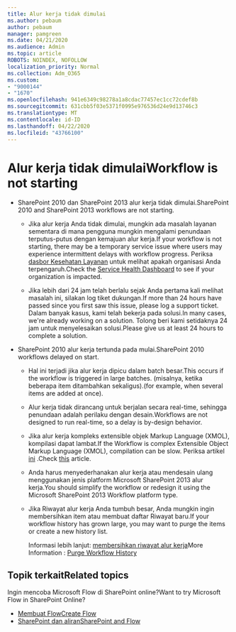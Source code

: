 ```yaml
---
title: Alur kerja tidak dimulai
ms.author: pebaum
author: pebaum
manager: pamgreen
ms.date: 04/21/2020
ms.audience: Admin
ms.topic: article
ROBOTS: NOINDEX, NOFOLLOW
localization_priority: Normal
ms.collection: Adm_O365
ms.custom:
- "9000144"
- "1670"
ms.openlocfilehash: 941e6349c98278a1a8cdac77457ec1cc72cdef8b
ms.sourcegitcommit: 631cbb5f03e5371f0995e976536d24e9d13746c3
ms.translationtype: MT
ms.contentlocale: id-ID
ms.lasthandoff: 04/22/2020
ms.locfileid: "43766100"
---
```

# <a name="workflow-is-not-starting"></a><span data-ttu-id="cd2e2-102">Alur kerja tidak dimulai</span><span class="sxs-lookup"><span data-stu-id="cd2e2-102">Workflow is not starting</span></span>

- <span data-ttu-id="cd2e2-103">SharePoint 2010 dan SharePoint 2013 alur kerja tidak dimulai.</span><span class="sxs-lookup"><span data-stu-id="cd2e2-103">SharePoint 2010 and SharePoint 2013 workflows are not starting.</span></span>

    - <span data-ttu-id="cd2e2-104">Jika alur kerja Anda tidak dimulai, mungkin ada masalah layanan sementara di mana pengguna mungkin mengalami penundaan terputus-putus dengan kemajuan alur kerja.</span><span class="sxs-lookup"><span data-stu-id="cd2e2-104">If your workflow is not starting, there may be a temporary service issue where users may experience intermittent delays with workflow progress.</span></span> <span data-ttu-id="cd2e2-105">Periksa [dasbor Kesehatan Layanan](https:/admin.microsoft.com/AdminPortal/Home#/servicehealth) untuk melihat apakah organisasi Anda terpengaruh.</span><span class="sxs-lookup"><span data-stu-id="cd2e2-105">Check the [Service Health Dashboard](https:/admin.microsoft.com/AdminPortal/Home#/servicehealth) to see if your organization is impacted.</span></span>

    - <span data-ttu-id="cd2e2-106">Jika lebih dari 24 jam telah berlalu sejak Anda pertama kali melihat masalah ini, silakan log tiket dukungan.</span><span class="sxs-lookup"><span data-stu-id="cd2e2-106">If more than 24 hours have passed since you first saw this issue, please log a support ticket.</span></span> <span data-ttu-id="cd2e2-107">Dalam banyak kasus, kami telah bekerja pada solusi.</span><span class="sxs-lookup"><span data-stu-id="cd2e2-107">In many cases, we're already working on a solution.</span></span> <span data-ttu-id="cd2e2-108">Tolong beri kami setidaknya 24 jam untuk menyelesaikan solusi.</span><span class="sxs-lookup"><span data-stu-id="cd2e2-108">Please give us at least 24 hours to complete a solution.</span></span>

- <span data-ttu-id="cd2e2-109">SharePoint 2010 alur kerja tertunda pada mulai.</span><span class="sxs-lookup"><span data-stu-id="cd2e2-109">SharePoint 2010 workflows delayed on start.</span></span>

    - <span data-ttu-id="cd2e2-110">Hal ini terjadi jika alur kerja dipicu dalam batch besar.</span><span class="sxs-lookup"><span data-stu-id="cd2e2-110">This occurs if the workflow is triggered in large batches.</span></span> <span data-ttu-id="cd2e2-111">(misalnya, ketika beberapa item ditambahkan sekaligus).</span><span class="sxs-lookup"><span data-stu-id="cd2e2-111">(for example, when several items are added at once).</span></span>

    - <span data-ttu-id="cd2e2-112">Alur kerja tidak dirancang untuk berjalan secara real-time, sehingga penundaan adalah perilaku dengan desain.</span><span class="sxs-lookup"><span data-stu-id="cd2e2-112">Workflows are not designed to run real-time, so a delay is by-design behavior.</span></span>

   -  <span data-ttu-id="cd2e2-113">Jika alur kerja kompleks extensible objek Markup Language (XMOL), kompilasi dapat lambat.</span><span class="sxs-lookup"><span data-stu-id="cd2e2-113">If the Workflow is complex Extensible Object Markup Language (XMOL), compilation can be slow.</span></span> <span data-ttu-id="cd2e2-114">Periksa artikel [ini](https://support.microsoft.com//kb/3043697) .</span><span class="sxs-lookup"><span data-stu-id="cd2e2-114">Check [this](https://support.microsoft.com//kb/3043697) article.</span></span>

    - <span data-ttu-id="cd2e2-115">Anda harus menyederhanakan alur kerja atau mendesain ulang menggunakan jenis platform Microsoft SharePoint 2013 alur kerja.</span><span class="sxs-lookup"><span data-stu-id="cd2e2-115">You should simplify the workflow or redesign it using the Microsoft SharePoint 2013 Workflow platform type.</span></span>

    - <span data-ttu-id="cd2e2-116">Jika Riwayat alur kerja Anda tumbuh besar, Anda mungkin ingin membersihkan item atau membuat daftar Riwayat baru.</span><span class="sxs-lookup"><span data-stu-id="cd2e2-116">If your workflow history has grown large, you may want to purge the items or create a new history list.</span></span>

        <span data-ttu-id="cd2e2-117">Informasi lebih lanjut: [membersihkan riwayat alur kerja](https://blogs.technet.microsoft.com/marj/2015/08/07/sharepoint-2010-workflows-best-practice-purge-workflow-history-list-items/)</span><span class="sxs-lookup"><span data-stu-id="cd2e2-117">More Information : [Purge Workflow History](https://blogs.technet.microsoft.com/marj/2015/08/07/sharepoint-2010-workflows-best-practice-purge-workflow-history-list-items/)</span></span>


## <a name="related-topics"></a><span data-ttu-id="cd2e2-118">Topik terkait</span><span class="sxs-lookup"><span data-stu-id="cd2e2-118">Related topics</span></span>
<span data-ttu-id="cd2e2-119">Ingin mencoba Microsoft Flow di SharePoint online?</span><span class="sxs-lookup"><span data-stu-id="cd2e2-119">Want to try Microsoft Flow in SharePoint Online?</span></span>
- [<span data-ttu-id="cd2e2-120">Membuat Flow</span><span class="sxs-lookup"><span data-stu-id="cd2e2-120">Create Flow</span></span>](https://support.office.com/article/Create-a-flow-for-a-list-or-library-in-SharePoint-Online-or-OneDrive-for-Business-a9c3e03b-0654-46af-a254-20252e580d01) 
- [<span data-ttu-id="cd2e2-121">SharePoint dan aliran</span><span class="sxs-lookup"><span data-stu-id="cd2e2-121">SharePoint and Flow</span></span>](https://flow.microsoft.com/blog/sharepoint-and-flow/) 


